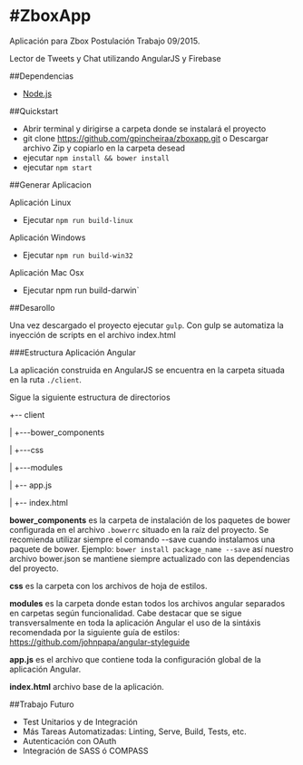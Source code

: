 #ZboxApp
=============

Aplicación para Zbox Postulación Trabajo 09/2015.

Lector de Tweets y Chat utilizando AngularJS y Firebase

##Dependencias
  
  * [Node.js](http://nodejs.org)


##Quickstart
  
  * Abrir terminal y dirigirse a carpeta donde se instalará el proyecto 
  * git clone https://github.com/gpincheiraa/zboxapp.git o Descargar archivo Zip y copiarlo en la carpeta desead
  * ejecutar `npm install && bower install`  
  * ejecutar `npm start`

##Generar Aplicacion

Aplicación Linux 
  * Ejecutar `npm run build-linux`

Aplicación Windows

  * Ejecutar `npm run build-win32`

Aplicación Mac Osx
  
  * Ejecutar npm run build-darwin`

##Desarollo

Una vez descargado el proyecto ejecutar `gulp`. Con gulp se automatiza la inyección de scripts en el archivo
index.html

###Estructura Aplicación Angular

La aplicación construida en AngularJS se encuentra en la carpeta situada en  la ruta `./client`.

Sigue la siguiente estructura de directorios

+-- client

|   +---bower_components

|   +---css

|   +---modules

|   +-- app.js

|   +-- index.html

**bower_components** es la carpeta de instalación de los paquetes de bower configurada en el archivo `.bowerrc` situado en la raíz del proyecto. 
Se recomienda utilizar siempre el comando --save cuando instalamos una paquete de bower. Ejemplo: `bower install package_name --save`  así nuestro archivo bower.json se mantiene siempre actualizado con las dependencias del proyecto.

**css** es la carpeta con los archivos de hoja de estilos.

**modules** es la carpeta donde estan todos los archivos angular separados en carpetas según funcionalidad.
Cabe destacar que se sigue transversalmente en toda la aplicación Angular el uso de la sintáxis recomendada
por la siguiente guía de estilos: https://github.com/johnpapa/angular-styleguide

**app.js** es el archivo que contiene toda la configuración global de la aplicación Angular.

**index.html** archivo base de la aplicación.

<!-- 
##Testing

Los tests están situados en la carpeta que se encuentra en la ruta `./tests/e2e`
Cada test de integración se correponde con la carpeta modules en la ruta `./client/modules`

Para ejecutar los test de integtración necesitamos lo siguiente

* Instalar webdriver-manager como dependencia global `npm install -g webdriver-manager`
* Instalar Selenium http://www.seleniumhq.org/download/

###Ejecutar los Tests de Integración

* En una ventana de terminal ejecutar `webdriver-manager start`
* En una nueva ventana, en la raíz del proyecto ejecutar `node server-test.js` 
* Finalmente en una tercera ventana de la terminal situados en la raíz del proyecto ejecutar `protractor protractor-conf.js`

-->

##Trabajo Futuro

* Test Unitarios y de Integración
* Más Tareas Automatizadas: Linting, Serve, Build, Tests, etc.
* Autenticación con OAuth
* Integración de SASS ó COMPASS